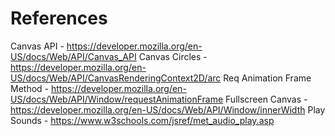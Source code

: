 # References

Canvas API - https://developer.mozilla.org/en-US/docs/Web/API/Canvas_API
Canvas Circles - https://developer.mozilla.org/en-US/docs/Web/API/CanvasRenderingContext2D/arc
Req Animation Frame Method - https://developer.mozilla.org/en-US/docs/Web/API/Window/requestAnimationFrame
Fullscreen Canvas - https://developer.mozilla.org/en-US/docs/Web/API/Window/innerWidth
Play Sounds - https://www.w3schools.com/jsref/met_audio_play.asp
